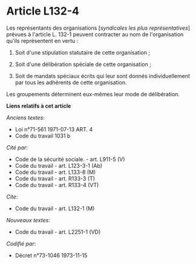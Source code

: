 # Article L132-4

Les représentants des organisations [*syndicales les plus représentatives*] prévues à l'article L. 132-1 peuvent contracter
au nom de l'organisation qu'ils représentent en vertu :

1. Soit d'une stipulation statutaire de cette organisation ;

2. Soit d'une délibération spéciale de cette organisation ;

3. Soit de mandats spéciaux écrits qui leur sont donnés individuellement par tous les adhérents de cette organisation.

Les groupements déterminent eux-mêmes leur mode de délibération.

**Liens relatifs à cet article**

_Anciens textes_:

  - Loi n°71-561 1971-07-13 ART. 4
  - Code du travail 1031 b

_Cité par_:

  - Code de la sécurité sociale. - art. L911-5 (V)
  - Code du travail - art. L123-3-1 (Ab)
  - Code du travail - art. L133-8 (M)
  - Code du travail - art. R133-3 (T)
  - Code du travail - art. R133-4 (VT)

_Cite_:

  - Code du travail - art. L132-1 (M)

_Nouveaux textes_:

  - Code du travail - art. L2251-1 (VD)

_Codifié par_:

  - Décret n°73-1046 1973-11-15
